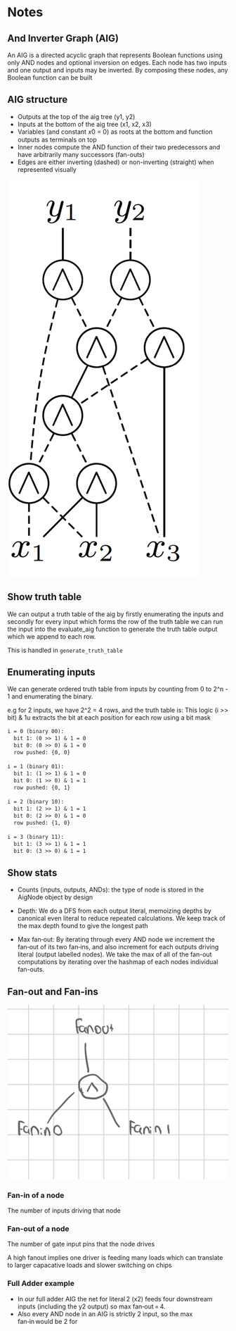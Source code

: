 # Notes

## And Inverter Graph (AIG)

An AIG is a directed acyclic graph that represents Boolean functions using only AND nodes and optional inversion on edges. Each node has two inputs and one output and inputs may be inverted. By composing these nodes, any Boolean function can be built

## AIG structure

- Outputs at the top of the aig tree (y1, y2)
- Inputs at the bottom of the aig tree (x1, x2, x3)
- Variables (and constant 𝑥0 = 0) as roots at the bottom and
function outputs as terminals on top
- Inner nodes compute the AND function of their two predecessors
and have arbitrarily many successors (fan-outs)
- Edges are either inverting (dashed) or non-inverting (straight) when represented visually

![AIG](../Images/aig.png)

## Show truth table

We can output a truth table of the aig by firstly enumerating the inputs and secondly for every input which forms the row of the truth table we can run the input into the evaluate_aig function to generate the truth table output which we append to each row.

This is handled in `generate_truth_table`

## Enumerating inputs

We can generate ordered truth table from inputs by counting from 0 to 2^n - 1 and enumerating the binary.

e.g for 2 inputs, we have 2^2 = 4 rows, and the truth table is:
This logic (i >> bit) & 1u extracts the bit at each position for each row using a bit mask

```plaintext
i = 0 (binary 00):
  bit 1: (0 >> 1) & 1 = 0
  bit 0: (0 >> 0) & 1 = 0
  row pushed: {0, 0}

i = 1 (binary 01):
  bit 1: (1 >> 1) & 1 = 0
  bit 0: (1 >> 0) & 1 = 1
  row pushed: {0, 1}

i = 2 (binary 10):
  bit 1: (2 >> 1) & 1 = 1
  bit 0: (2 >> 0) & 1 = 0
  row pushed: {1, 0}

i = 3 (binary 11):
  bit 1: (3 >> 1) & 1 = 1
  bit 0: (3 >> 0) & 1 = 1
```

## Show stats

- Counts (inputs, outputs, ANDs):
 the type of node is stored in the AigNode object by design

- Depth: We do a DFS from each output literal, memoizing depths by canonical even literal to reduce repeated calculations. We keep track of the max depth found to give the longest path

- Max fan‑out: By iterating through every AND node we increment the fan‑out of its two fan‑ins, and also increment for each outputs driving literal (output labelled nodes).
We take the max of all of the fan-out computations by iterating over the hashmap of each nodes individual fan-outs.

## Fan-out and Fan-ins

![aig_node](../Images/aig_node.png)

### Fan-in of a node

The number of inputs driving that node

### Fan-out of a node

The number of gate input pins that the node drives

A high fanout implies one driver is feeding many loads which can translate to larger capacative loads and slower switching on chips

### Full Adder example

- In our full adder AIG the net for literal 2 (x2) feeds four downstream inputs (including the y2 output) so max fan‑out = 4.
- Also every AND node in an AIG is strictly 2 input, so the max fan‑in would be 2 for
